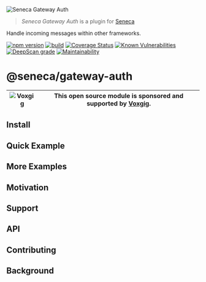 ![Seneca Gateway Auth](http://senecajs.org/files/assets/seneca-logo.png)

> _Seneca Gateway Auth_ is a plugin for [Seneca](http://senecajs.org)

Handle incoming messages within other frameworks.

[![npm version](https://img.shields.io/npm/v/@seneca/gateway-auth.svg)](https://npmjs.com/package/@seneca/gateway-auth)
[![build](https://github.com/senecajs/seneca-gateway-auth/actions/workflows/build.yml/badge.svg)](https://github.com/senecajs/seneca-gateway-auth/actions/workflows/build.yml)
[![Coverage Status](https://coveralls.io/repos/github/senecajs/seneca-gateway-auth/badge.svg?branch=main)](https://coveralls.io/github/senecajs/seneca-gateway-auth?branch=main)
[![Known Vulnerabilities](https://snyk.io/test/github/senecajs/seneca-gateway-auth/badge.svg)](https://snyk.io/test/github/senecajs/seneca-gateway-auth)
[![DeepScan grade](https://deepscan.io/api/teams/5016/projects/19453/branches/505563/badge/grade.svg)](https://deepscan.io/dashboard#view=project&tid=5016&pid=19453&bid=505563)
[![Maintainability](https://api.codeclimate.com/v1/badges/9d54b38a991fe7b92a43/maintainability)](https://codeclimate.com/github/senecajs/seneca-gateway-auth/maintainability)

# @seneca/gateway-auth

| ![Voxgig](https://www.voxgig.com/res/img/vgt01r.png) | This open source module is sponsored and supported by [Voxgig](https://www.voxgig.com). |
| ---------------------------------------------------- | --------------------------------------------------------------------------------------- |

## Install

## Quick Example

## More Examples

## Motivation

## Support

## API

## Contributing

## Background
